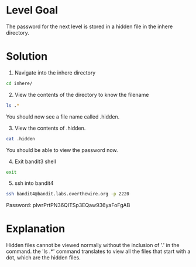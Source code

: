 # Level Goal

The password for the next level is stored in a hidden file in the inhere directory.

# Solution

1. Navigate into the inhere directory
```Bash
cd inhere/
```

2. View the contents of the directory to know the filename
```Bash
ls .*
```
You should now see a file name called .hidden.

3. View the contents of .hidden.
```Bash
cat .hidden
```
You should be able to view the password now.

4. Exit bandit3 shell
```Bash
exit
```

5. ssh into bandit4
```Bash
ssh bandit4@bandit.labs.overthewire.org -p 2220
```
Password: pIwrPrtPN36QITSp3EQaw936yaFoFgAB

# Explanation

Hidden files cannot be viewed normally without the inclusion of '.' in the command. the 'ls .*' command translates to view all the files that start with a dot, which are the hidden files.
